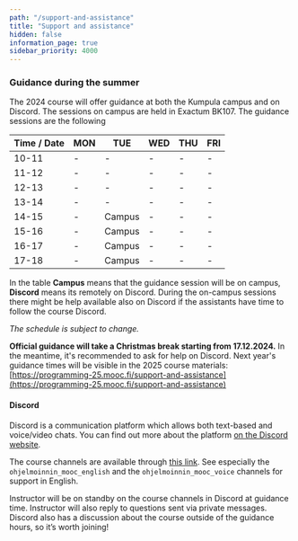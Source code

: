 ```yaml
---
path: "/support-and-assistance"
title: "Support and assistance"
hidden: false
information_page: true
sidebar_priority: 4000
---
```


### Guidance during the summer

The 2024 course will offer guidance at both the Kumpula campus and on Discord. The sessions on campus are held in Exactum BK107. The guidance sessions are the following

| Time / Date | MON | TUE | WED | THU | FRI |
|-----|----|----|----|----|----|
| 10-11 | - | - | - | - | - |
| 11-12 | - | - | - | - | - |
| 12-13 | - | - | - | - | - |
| 13-14 | - | - | - | - | - |
| 14-15 | - | Campus | - | - | - |
| 15-16 | - | Campus | - | - | - |
| 16-17 | - | Campus | - | - | - |
| 17-18 | - | Campus | - | - | - |

In the table **Campus** means that the guidance session will be on campus, **Discord** means its remotely on Discord. During the on-campus sessions there might be help available also on Discord if the assistants have time to follow the course Discord.

*The schedule is subject to change.*

**Official guidance will take a Christmas break starting from 17.12.2024.** In the meantime, it's recommended to ask for help on Discord. Next year's guidance times will be visible in the 2025 course materials: [https://programming-25.mooc.fi/support-and-assistance](https://programming-25.mooc.fi/support-and-assistance)


#### Discord

Discord is a communication platform which allows both text-based and voice/video chats. You can find out more about the platform [on the Discord website](https://discord.com/).

The course channels are available through [this link](https://study.cs.helsinki.fi/discord/join/ohjelmoinnin_mooc). See especially the `ohjelmoinnin_mooc_english` and the `ohjelmoinnin_mooc_voice` channels for support in English.

Instructor will be on standby on the course channels in Discord at guidance time. Instructor will also reply to questions sent via private messages. Discord also has a discussion about the course outside of the guidance hours, so it’s worth joining!
